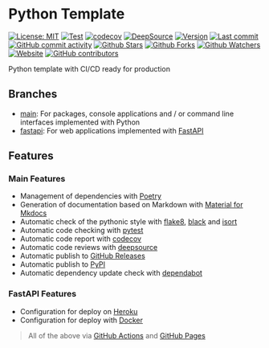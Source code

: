 # Python Template

[![License: MIT](https://img.shields.io/badge/License-MIT-green.svg)](https://opensource.org/licenses/MIT)
[![Test](https://github.com/leynier/python-template/workflows/CI/badge.svg)](https://github.com/leynier/python-template/actions?query=workflow%3ACI)
[![codecov](https://codecov.io/gh/leynier/python-template/branch/main/graph/badge.svg?token=Z1MEEL3EAB)](https://codecov.io/gh/leynier/python-template)
[![DeepSource](https://deepsource.io/gh/leynier/python-template.svg/?label=active+issues)](https://deepsource.io/gh/leynier/python-template/?ref=repository-badge)
[![Version](https://img.shields.io/pypi/v/python-template?color=%2334D058&label=Version)](https://pypi.org/project/python-template)
[![Last commit](https://img.shields.io/github/last-commit/leynier/python-template.svg?style=flat)](https://github.com/leynier/python-template/commits)
[![GitHub commit activity](https://img.shields.io/github/commit-activity/m/leynier/python-template)](https://github.com/leynier/python-template/commits)
[![Github Stars](https://img.shields.io/github/stars/leynier/python-template?style=flat&logo=github)](https://github.com/leynier/python-template/stargazers)
[![Github Forks](https://img.shields.io/github/forks/leynier/python-template?style=flat&logo=github)](https://github.com/leynier/python-template/network/members)
[![Github Watchers](https://img.shields.io/github/watchers/leynier/python-template?style=flat&logo=github)](https://github.com/leynier/python-template)
[![Website](https://img.shields.io/website?up_message=online&url=https%3A%2F%2Fleynier.github.io/python-template)](https://leynier.github.io/python-template)
[![GitHub contributors](https://img.shields.io/github/contributors/leynier/python-template)](https://github.com/leynier/python-template/graphs/contributors)

Python template with CI/CD ready for production

## Branches

- [main](https://github.com/leynier/python-template): For packages, console applications and / or command line interfaces implemented with Python
- [fastapi](https://github.com/leynier/python-template/tree/fastapi): For web applications implemented with [FastAPI](https://fastapi.tiangolo.com)

## Features

### Main Features

- Management of dependencies with [Poetry](https://python-poetry.org)
- Generation of documentation based on Markdown with [Material for Mkdocs](https://squidfunk.github.io/mkdocs-material)
- Automatic check of the pythonic style with [flake8](https://flake8.pycqa.org), [black](https://black.readthedocs.io) and [isort](https://pycqa.github.io/isort)
- Automatic code checking with [pytest](https://pytest.org)
- Automatic code report with [codecov](https://codecov.io)
- Automatic code reviews with [deepsource](https://deepsource.io)
- Automatic publish to [GitHub Releases](https://docs.github.com/es/free-pro-team@latest/github/administering-a-repository/releasing-projects-on-github)
- Automatic publish to [PyPI](https://pypi.org)
- Automatic dependency update check with [dependabot](https://github.com/dependabot)

### FastAPI Features

- Configuration for deploy on [Heroku](https://www.heroku.com)
- Configuration for deploy with [Docker](https://www.docker.com)

> All of the above via [GitHub Actions](https://github.com/features/actions) and [GitHub Pages](https://pages.github.com)
